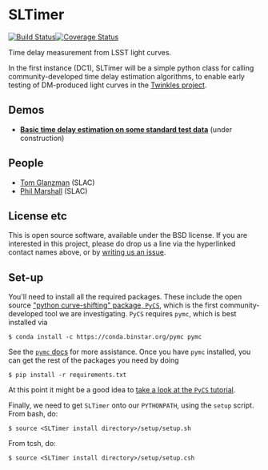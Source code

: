 # SLTimer
[![Build Status](https://travis-ci.org/DarkEnergyScienceCollaboration/SLTimer.svg?branch=master)](https://travis-ci.org/DarkEnergyScienceCollaboration/SLTimer)[![Coverage Status](https://coveralls.io/repos/github/DarkEnergyScienceCollaboration/SLTimer/badge.svg?branch=master)](https://coveralls.io/github/DarkEnergyScienceCollaboration/SLTimer?branch=master)

Time delay measurement from LSST light curves.

In the first instance (DC1), SLTimer will be a simple python class for calling community-developed time delay estimation algorithms, to enable early testing of DM-produced light curves in the [Twinkles project](https://github.com/DarkEnergyScienceCollaboration/Twinkles).


## Demos

* **[Basic time delay estimation on some standard test data](https://github.com/DarkEnergyScienceCollaboration/SLTimer/blob/master/notebooks/Demo.ipynb)** (under construction)


## People

* [Tom Glanzman](https://github.com/DarkEnergyScienceCollaboration/SLTimer/issues/new?body=@TomGlanzman) (SLAC)
* [Phil Marshall](https://github.com/DarkEnergyScienceCollaboration/SLTimer/issues/new?body=@drphilmarshall) (SLAC)


## License etc

This is open source software, available under the BSD license. If you are interested in this project, please do drop us a line via the hyperlinked contact names above, or by [writing us an issue](https://github.com/DarkEnergyScienceCollaboration/SLTimer/issues/new).


## Set-up

You'll need to install all the required packages. These include the open source ["python curve-shifting" package, `PyCS`](http://pycs.readthedocs.io/en/latest/), which is the first community-developed tool we are investigating. `PyCS` requires `pymc`, which is best installed via
```
$ conda install -c https://conda.binstar.org/pymc pymc
```
See the [`pymc` docs]() for more assistance. Once you have `pymc` installed, you can get the rest of the packages you need by doing
```
$ pip install -r requirements.txt
```
At this point it might be a good idea to [take a look at the `PyCS` tutorial](http://pycs.readthedocs.io/en/latest/tutorial/tutorial.html).

Finally, we need to get `SLTimer` onto our `PYTHONPATH`, using the `setup` script. From bash, do:
```
$ source <SLTimer install directory>/setup/setup.sh
```
From tcsh, do:
```
$ source <SLTimer install directory>/setup/setup.csh
```
